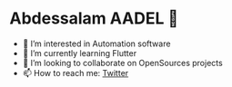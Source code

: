 # Abdessalam AADEL 👋
- 👀 I’m interested in Automation software
- 🌱 I’m currently learning Flutter
- 💞️ I’m looking to collaborate on OpenSources projects
- 📫 How to reach me: [Twitter](https://twitter.com/Abdessalam_k)
